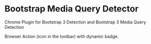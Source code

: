 Bootstrap Media Query Detector
==================

Chrome Plugin for Bootstrap 3 Detection and Bootstrap 3 Media Query Detection

Browser Action (icon in the toolbar) with dynamic badge.
